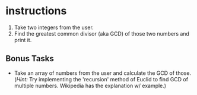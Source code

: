 # instructions

1. Take two integers from the user.
2. Find the greatest common divisor (aka GCD) of those two numbers and print it.

## Bonus Tasks

- Take an array of numbers from the user and calculate the GCD of those. (*Hint:* Try implementing the 'recursion' method of Euclid to find GCD of multiple numbers. Wikipedia has the explanation w/ example.)
